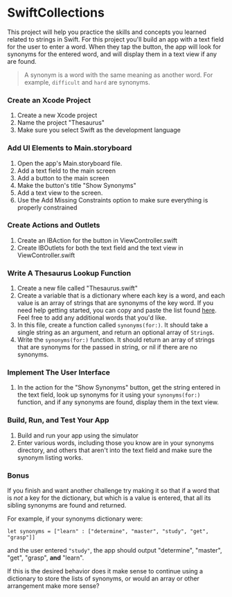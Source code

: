# SwiftCollections

This project will help you practice the skills and concepts you learned related to strings in Swift. For this project you'll build an app with a text field for the user to enter a word. When they tap the button, the app will look for synonyms for the entered word, and will display them in a text view if any are found.

> A synonym is a word with the same meaning as another word. For example, `difficult` and `hard` are synonyms.

### Create an Xcode Project

1. Create a new Xcode project
2. Name the project "Thesaurus"
3. Make sure you select Swift as the development language

### Add UI Elements to Main.storyboard

1. Open the app's Main.storyboard file.
2. Add a text field to the main screen
3. Add a button to the main screen
4. Make the button's title "Show Synonyms"
5. Add a text view to the screen.
6. Use the Add Missing Constraints option to make sure everything is properly constrained

### Create Actions and Outlets

1. Create an IBAction for the button in ViewController.swift
2. Create IBOutlets for both the text field and the text view in ViewController.swift

### Write A Thesaurus Lookup Function

1. Create a new file called "Thesaurus.swift"
2. Create a variable that is a dictionary where each key is a word, and each value is an array of strings that are synonyms of the key word. If you need help getting started, you can copy and paste the list found [here](https://github.com/LambdaSchool/SwiftCollections/blob/master/Synonyms.swift). Feel free to add any additional words that you'd like.
3. In this file, create a function called `synonyms(for:)`. It should take a single string as an argument, and return an optional array of `String`s.
4. Write the `synonyms(for:)` function. It should return an array of strings that are synonyms for the passed in string, or nil if there are no synonyms.

### Implement The User Interface

1. In the action for the "Show Synonyms" button, get the string entered in the text field, look up synonyms for it using your `synonyms(for:)` function, and if any synonyms are found, display them in the text view.

### Build, Run, and Test Your App

1. Build and run your app using the simulator
2. Enter various words, including those you know are in your synonyms directory, and others that aren't into the text field and make sure the synonym listing works.

### Bonus

If you finish and want another challenge try making it so that if a word that is *not* a key for the dictionary, but which is a value is entered, that all its sibling synonyms are found and returned.

For example, if your synonyms dictionary were:

```
let synonyms = ["learn" : ["determine", "master", "study", "get", "grasp"]]
```

and the user entered `"study"`, the app should output "determine", "master", "get", "grasp", **and** "learn".

If this is the desired behavior does it make sense to continue using a dictionary to store the lists of synonyms, or would an array or other arrangement make more sense?
